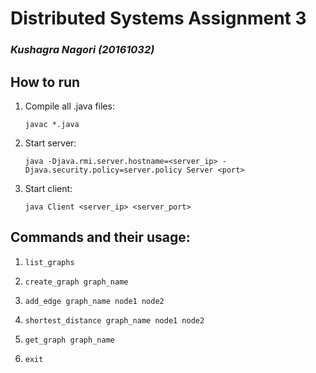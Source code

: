 # Distributed Systems Assignment 3

### ***Kushagra Nagori (20161032)***

## How to run

1. Compile all .java files:
   ```
   javac *.java
   ```
2. Start server:
   ```
   java -Djava.rmi.server.hostname=<server_ip> -Djava.security.policy=server.policy Server <port>
   ```
3. Start client:
   ```
   java Client <server_ip> <server_port>
   ```


## Commands and their usage:

1. `list_graphs`

2. `create_graph graph_name`

3. `add_edge graph_name node1 node2`

4. `shortest_distance graph_name node1 node2`

5. `get_graph graph_name`

6. `exit`